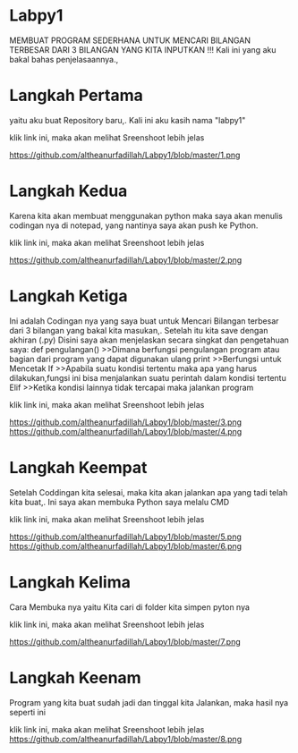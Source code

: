 # Labpy1
MEMBUAT PROGRAM SEDERHANA UNTUK MENCARI BILANGAN TERBESAR DARI 3 BILANGAN YANG KITA INPUTKAN !!!
Kali ini yang aku bakal bahas penjelasaannya., 

# Langkah Pertama
yaitu aku buat Repository baru,. Kali ini aku kasih nama "labpy1"

klik link ini, maka akan melihat Sreenshoot lebih jelas

https://github.com/altheanurfadillah/Labpy1/blob/master/1.png

# Langkah Kedua
Karena kita akan membuat menggunakan python maka saya akan menulis codingan nya di notepad,
yang nantinya saya akan push ke Python.

klik link ini, maka akan melihat Sreenshoot lebih jelas

https://github.com/altheanurfadillah/Labpy1/blob/master/2.png

# Langkah Ketiga
Ini adalah Codingan nya yang saya buat untuk Mencari Bilangan terbesar dari 3 bilangan yang bakal 
kita masukan,. Setelah itu kita save dengan akhiran (.py)
	Disini saya akan menjelaskan secara singkat dan pengetahuan saya:
		def pengulangan()
		>>Dimana berfungsi pengulangan program atau bagian dari program yang dapat digunakan ulang
		print
		>>Berfungsi untuk Mencetak
		If
		>>Apabila suatu kondisi tertentu maka apa yang harus dilakukan,fungsi ini bisa menjalankan suatu
		  perintah dalam kondisi tertentu
		Elif
		>>Ketika kondisi lainnya tidak tercapai maka jalankan program

klik link ini, maka akan melihat Sreenshoot lebih jelas

https://github.com/altheanurfadillah/Labpy1/blob/master/3.png
https://github.com/altheanurfadillah/Labpy1/blob/master/4.png

# Langkah Keempat
Setelah Coddingan kita selesai, maka kita akan jalankan apa yang tadi telah kita buat,.
Ini saya akan membuka Python saya melalu CMD

klik link ini, maka akan melihat Sreenshoot lebih jelas

https://github.com/altheanurfadillah/Labpy1/blob/master/5.png
https://github.com/altheanurfadillah/Labpy1/blob/master/6.png

# Langkah Kelima
Cara Membuka nya yaitu Kita cari di folder kita simpen pyton nya

klik link ini, maka akan melihat Sreenshoot lebih jelas

https://github.com/altheanurfadillah/Labpy1/blob/master/7.png

# Langkah Keenam
Program yang kita buat sudah jadi dan tinggal kita Jalankan, maka hasil nya seperti ini

klik link ini, maka akan melihat Sreenshoot lebih jelas
https://github.com/altheanurfadillah/Labpy1/blob/master/8.png
